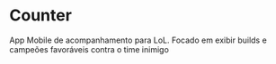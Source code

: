 # Counter
App Mobile de acompanhamento para LoL. Focado em exibir builds e campeões favoráveis contra o time inimigo 
